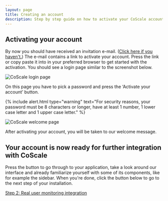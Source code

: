 ```yaml
---
layout: page
title: Creating an account
description: Step by step guide on how to activate your CoScale account.
---
```

## Activating your account
By now you should have received an invitation e-mail. (<a href="http://www.coscale.com/free-trial" target="_blank">Click here if you haven't.</a>) The e-mail contains a link to activate your account. Press the link or copy paste it into in your preferred browser to get started with the activation. You should see a login page similar to the screenshot below.

<p class="text-center"><img src="{{ site.baseurl }}/gfx/getting-started/install-create-account/login.png" alt="CoScale login page" /></p>

On this page you have to pick a password and press the ‘Activate your account’ button.

{% include alert.html type="warning" text="For security reasons, your password must be 8 characters or longer, have at least 1 number, 1 lower case letter and 1 upper case letter." %}

<p class="text-center"><img src="{{ site.baseurl }}/gfx/getting-started/install-create-account/welcome_page.png" alt="CoScale welcome page" /></p>

After activating your account, you will be taken to our welcome message.

## Your account is now ready for further integration with CoScale
Press the button to go through to your application, take a look around our interface and already familiarize yourself with some of its components, like for example the sidebar. When you're done, click the button below to go to the next step of your installation.

<a href="{{ site.baseurl }}/getting-started/install-rum" class="btn btn-primary btn-lg btn-block spacing-top">Step 2: Real user monitoring integration </a>
